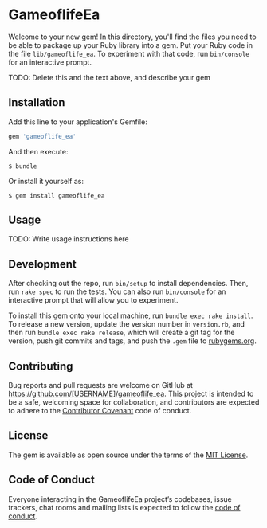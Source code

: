 # GameoflifeEa

Welcome to your new gem! In this directory, you'll find the files you need to be able to package up your Ruby library into a gem. Put your Ruby code in the file `lib/gameoflife_ea`. To experiment with that code, run `bin/console` for an interactive prompt.

TODO: Delete this and the text above, and describe your gem

## Installation

Add this line to your application's Gemfile:

```ruby
gem 'gameoflife_ea'
```

And then execute:

    $ bundle

Or install it yourself as:

    $ gem install gameoflife_ea

## Usage

TODO: Write usage instructions here

## Development

After checking out the repo, run `bin/setup` to install dependencies. Then, run `rake spec` to run the tests. You can also run `bin/console` for an interactive prompt that will allow you to experiment.

To install this gem onto your local machine, run `bundle exec rake install`. To release a new version, update the version number in `version.rb`, and then run `bundle exec rake release`, which will create a git tag for the version, push git commits and tags, and push the `.gem` file to [rubygems.org](https://rubygems.org).

## Contributing

Bug reports and pull requests are welcome on GitHub at https://github.com/[USERNAME]/gameoflife_ea. This project is intended to be a safe, welcoming space for collaboration, and contributors are expected to adhere to the [Contributor Covenant](http://contributor-covenant.org) code of conduct.

## License

The gem is available as open source under the terms of the [MIT License](https://opensource.org/licenses/MIT).

## Code of Conduct

Everyone interacting in the GameoflifeEa project’s codebases, issue trackers, chat rooms and mailing lists is expected to follow the [code of conduct](https://github.com/[USERNAME]/gameoflife_ea/blob/master/CODE_OF_CONDUCT.md).
